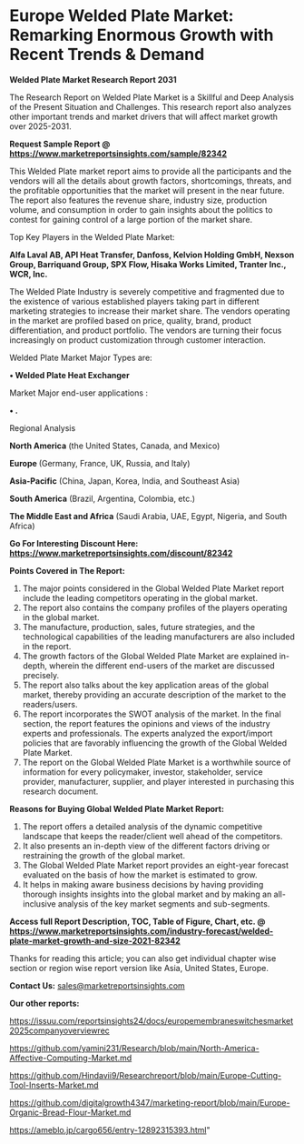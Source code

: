 # Europe Welded Plate Market: Remarking Enormous Growth with Recent Trends & Demand

<strong>Welded Plate Market Research Report 2031</strong>

The Research Report on Welded Plate Market is a Skillful and Deep Analysis of the Present Situation and Challenges. This research report also analyzes other important trends and market drivers that will affect market growth over 2025-2031.

<strong>Request Sample Report @ <a href=https://www.marketreportsinsights.com/sample/82342>https://www.marketreportsinsights.com/sample/82342</a></strong>

This Welded Plate market report aims to provide all the participants and the vendors will all the details about growth factors, shortcomings, threats, and the profitable opportunities that the market will present in the near future. The report also features the revenue share, industry size, production volume, and consumption in order to gain insights about the politics to contest for gaining control of a large portion of the market share.

Top Key Players in the Welded Plate Market:

<strong>Alfa Laval AB, API Heat Transfer, Danfoss, Kelvion Holding GmbH, Nexson Group, Barriquand Group, SPX Flow, Hisaka Works Limited, Tranter Inc., WCR, Inc.</strong>

The Welded Plate Industry is severely competitive and fragmented due to the existence of various established players taking part in different marketing strategies to increase their market share. The vendors operating in the market are profiled based on price, quality, brand, product differentiation, and product portfolio. The vendors are turning their focus increasingly on product customization through customer interaction.

Welded Plate Market Major Types are:

<strong>• Welded Plate Heat Exchanger</strong>

Market Major end-user applications :

<strong>• .</strong>

Regional Analysis

</u><strong><b>North America</b></strong> (the United States, Canada, and Mexico)

<strong><b>Europe </b></strong>(Germany, France, UK, Russia, and Italy)

<strong><b>Asia-Pacific</b></strong> (China, Japan, Korea, India, and Southeast Asia)

<strong><b>South America</b></strong> (Brazil, Argentina, Colombia, etc.)

<strong><b>The Middle East and Africa</b></strong> (Saudi Arabia, UAE, Egypt, Nigeria, and South Africa)

<strong>Go For Interesting Discount Here: <a href=https://www.marketreportsinsights.com/discount/82342>https://www.marketreportsinsights.com/discount/82342</a></strong>

<strong>Points Covered in The Report:</strong>
<ol>
  <li>The major points considered in the Global Welded Plate Market report include the leading competitors operating in the global market.</li>
  <li>The report also contains the company profiles of the players operating in the global market.</li>
  <li>The manufacture, production, sales, future strategies, and the technological capabilities of the leading manufacturers are also included in the report.</li>
  <li>The growth factors of the Global Welded Plate Market are explained in-depth, wherein the different end-users of the market are discussed precisely.</li>
  <li>The report also talks about the key application areas of the global market, thereby providing an accurate description of the market to the readers/users.</li>
  <li>The report incorporates the SWOT analysis of the market. In the final section, the report features the opinions and views of the industry experts and professionals. The experts analyzed the export/import policies that are favorably influencing the growth of the Global Welded Plate Market.</li>
  <li>The report on the Global Welded Plate Market is a worthwhile source of information for every policymaker, investor, stakeholder, service provider, manufacturer, supplier, and player interested in purchasing this research document.</li>
</ol>
<strong>Reasons for Buying Global Welded Plate Market Report:</strong>

<ol>
  <li>The report offers a detailed analysis of the dynamic competitive landscape that keeps the reader/client well ahead of the competitors.</li>
  <li>It also presents an in-depth view of the different factors driving or restraining the growth of the global market.</li>
  <li>The Global Welded Plate Market report provides an eight-year forecast evaluated on the basis of how the market is estimated to grow.</li>
  <li>It helps in making aware business decisions by having providing thorough insights insights into the global market and by making an all-inclusive analysis of the key market segments and sub-segments.</li>
</ol>
<strong>Access full Report Description, TOC, Table of Figure, Chart, etc. @ <a href=https://www.marketreportsinsights.com/industry-forecast/welded-plate-market-growth-and-size-2021-82342>https://www.marketreportsinsights.com/industry-forecast/welded-plate-market-growth-and-size-2021-82342</a></strong>


Thanks for reading this article; you can also get individual chapter wise section or region wise report version like Asia, United States, Europe.

<strong>Contact Us:</strong>
sales@marketreportsinsights.com

<strong>Our other reports:</strong>

<a href=https://issuu.com/reportsinsights24/docs/europemembraneswitchesmarket2025companyoverviewrec>https://issuu.com/reportsinsights24/docs/europemembraneswitchesmarket2025companyoverviewrec</a>

<a href=https://github.com/yamini231/Research/blob/main/North-America-Affective-Computing-Market.md>https://github.com/yamini231/Research/blob/main/North-America-Affective-Computing-Market.md</a>

<a href=https://github.com/Hindavii9/Researchreport/blob/main/Europe-Cutting-Tool-Inserts-Market.md>https://github.com/Hindavii9/Researchreport/blob/main/Europe-Cutting-Tool-Inserts-Market.md</a>

<a href=https://github.com/digitalgrowth4347/marketing-report/blob/main/Europe-Organic-Bread-Flour-Market.md>https://github.com/digitalgrowth4347/marketing-report/blob/main/Europe-Organic-Bread-Flour-Market.md</a>

<a href=https://ameblo.jp/cargo656/entry-12892315393.html>https://ameblo.jp/cargo656/entry-12892315393.html</a>"
